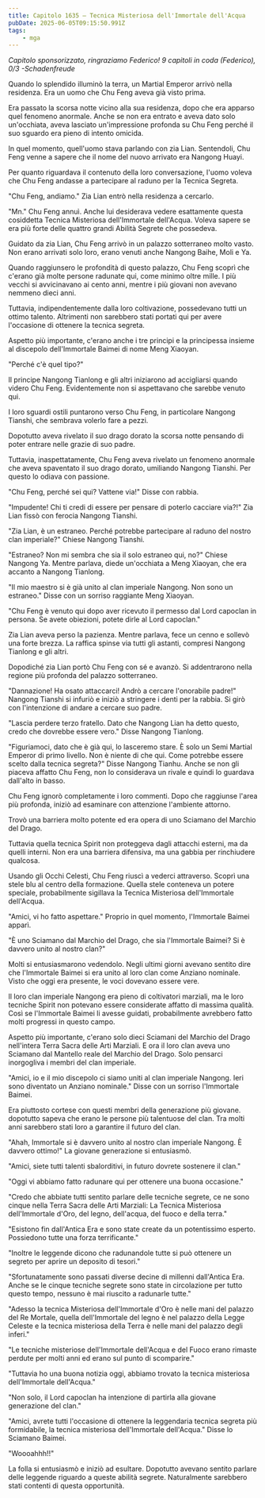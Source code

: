 ```yaml
---
title: Capitolo 1635 – Tecnica Misteriosa dell'Immortale dell'Acqua
pubDate: 2025-06-05T09:15:50.991Z
tags:
    - mga
---
```



<em>Capitolo sponsorizzato, ringraziamo Federico!
9 capitoli in coda (Federico), 0/3
-Schadenfreude</em>


Quando lo splendido illuminò la terra, un Martial Emperor arrivò nella residenza. Era un uomo che Chu Feng aveva già visto prima.


Era passato la scorsa notte vicino alla sua residenza, dopo che era apparso quel fenomeno anormale. Anche se non era entrato e aveva dato solo un'occhiata, aveva lasciato un'impressione profonda su Chu Feng perché il suo sguardo era pieno di intento omicida.


In quel momento, quell'uomo stava parlando con zia Lian. Sentendoli, Chu Feng venne a sapere che il nome del nuovo arrivato era Nangong Huayi.


Per quanto riguardava il contenuto della loro conversazione, l'uomo voleva che Chu Feng andasse a partecipare al raduno per la Tecnica Segreta.


"Chu Feng, andiamo." Zia Lian entrò nella residenza a cercarlo.


"Mn." Chu Feng annuì. Anche lui desiderava vedere esattamente questa cosiddetta Tecnica Misteriosa dell'Immortale dell'Acqua. Voleva sapere se era più forte delle quattro grandi Abilità Segrete che possedeva.


Guidato da zia Lian, Chu Feng arrivò in un palazzo sotterraneo molto vasto. Non erano arrivati solo loro, erano venuti anche Nangong Baihe, Moli e Ya.


Quando raggiunsero le profondità di questo palazzo, Chu Feng scoprì che c'erano già molte persone radunate qui, come minimo oltre mille. I più vecchi si avvicinavano ai cento anni, mentre i più giovani non avevano nemmeno dieci anni.


Tuttavia, indipendentemente dalla loro coltivazione, possedevano tutti un ottimo talento. Altrimenti non sarebbero stati portati qui per avere l'occasione di ottenere la tecnica segreta.


Aspetto più importante, c'erano anche i tre principi e la principessa insieme al discepolo dell'Immortale Baimei di nome Meng Xiaoyan.


"Perché c'è quel tipo?"


Il principe Nangong Tianlong e gli altri iniziarono ad accigliarsi quando videro Chu Feng. Evidentemente non si aspettavano che sarebbe venuto qui.


I loro sguardi ostili puntarono verso Chu Feng, in particolare Nangong Tianshi, che sembrava volerlo fare a pezzi.


Dopotutto aveva rivelato il suo drago dorato la scorsa notte pensando di poter entrare nelle grazie di suo padre.


Tuttavia, inaspettatamente, Chu Feng aveva rivelato un fenomeno anormale che aveva spaventato il suo drago dorato, umiliando Nangong Tianshi. Per questo lo odiava con passione.


"Chu Feng, perché sei qui? Vattene via!" Disse con rabbia.


"Impudente! Chi ti credi di essere per pensare di poterlo cacciare via?!" Zia Lian fissò con ferocia Nangong Tianshi.


"Zia Lian, è un estraneo. Perché potrebbe partecipare al raduno del nostro clan imperiale?" Chiese Nangong Tianshi.


"Estraneo? Non mi sembra che sia il solo estraneo qui, no?" Chiese Nangong Ya. Mentre parlava, diede un'occhiata a Meng Xiaoyan, che era accanto a Nangong Tianlong.


"Il mio maestro si è già unito al clan imperiale Nangong. Non sono un estraneo." Disse con un sorriso raggiante Meng Xiaoyan.


"Chu Feng è venuto qui dopo aver ricevuto il permesso dal Lord capoclan in persona. Se avete obiezioni, potete dirle al Lord capoclan."


Zia Lian aveva perso la pazienza. Mentre parlava, fece un cenno e sollevò una forte brezza. La raffica spinse via tutti gli astanti, compresi Nangong Tianlong e gli altri.


Dopodiché zia Lian portò Chu Feng con sé e avanzò. Si addentrarono nella regione più profonda del palazzo sotterraneo.


"Dannazione! Ha osato attaccarci! Andrò a cercare l'onorabile padre!" Nangong Tianshi si infuriò e iniziò a stringere i denti per la rabbia. Si girò con l'intenzione di andare a cercare suo padre.


"Lascia perdere terzo fratello. Dato che Nangong Lian ha detto questo, credo che dovrebbe essere vero." Disse Nangong Tianlong.


"Figuriamoci, dato che è già qui, lo lasceremo stare. È solo un Semi Martial Emperor di primo livello. Non è niente di che qui. Come potrebbe essere scelto dalla tecnica segreta?" Disse Nangong Tianhu. Anche se non gli piaceva affatto Chu Feng, non lo considerava un rivale e quindi lo guardava dall'alto in basso.


Chu Feng ignorò completamente i loro commenti. Dopo che raggiunse l'area più profonda, iniziò ad esaminare con attenzione l'ambiente attorno.


Trovò una barriera molto potente ed era opera di uno Sciamano del Marchio del Drago.


Tuttavia quella tecnica Spirit non proteggeva dagli attacchi esterni, ma da quelli interni. Non era una barriera difensiva, ma una gabbia per rinchiudere qualcosa.


Usando gli Occhi Celesti, Chu Feng riuscì a vederci attraverso. Scoprì una stele blu al centro della formazione. Quella stele conteneva un potere speciale, probabilmente sigillava la Tecnica Misteriosa dell'Immortale dell'Acqua.


"Amici, vi ho fatto aspettare." Proprio in quel momento, l'Immortale Baimei apparì.


"È uno Sciamano dal Marchio del Drago, che sia l'Immortale Baimei? Si è davvero unito al nostro clan?"


Molti si entusiasmarono vedendolo. Negli ultimi giorni avevano sentito dire che l'Immortale Baimei si era unito al loro clan come Anziano nominale. Visto che oggi era presente, le voci dovevano essere vere.


Il loro clan imperiale Nangong era pieno di coltivatori marziali, ma le loro tecniche Spirit non potevano essere considerate affatto di massima qualità. Così se l'Immortale Baimei li avesse guidati, probabilmente avrebbero fatto molti progressi in questo campo.


Aspetto più importante, c'erano solo dieci Sciamani del Marchio del Drago nell'intera Terra Sacra delle Arti Marziali. E ora il loro clan aveva uno Sciamano dal Mantello reale del Marchio del Drago. Solo pensarci inorgogliva i membri del clan imperiale.


"Amici, io e il mio discepolo ci siamo uniti al clan imperiale Nangong. Ieri sono diventato un Anziano nominale." Disse con un sorriso l'Immortale Baimei.


Era piuttosto cortese con questi membri della generazione più giovane. dopotutto sapeva che erano le persone più talentuose del clan. Tra molti anni sarebbero stati loro a garantire il futuro del clan.


"Ahah, Immortale si è davvero unito al nostro clan imperiale Nangong. È davvero ottimo!" La giovane generazione si entusiasmò.


"Amici, siete tutti talenti sbalorditivi, in futuro dovrete sostenere il clan."


"Oggi vi abbiamo fatto radunare qui per ottenere una buona occasione."


"Credo che abbiate tutti sentito parlare delle tecniche segrete, ce ne sono cinque nella Terra Sacra delle Arti Marziali: La Tecnica Misteriosa dell'Immortale d'Oro, del legno, dell'acqua, del fuoco e della terra."


"Esistono fin dall'Antica Era e sono state create da un potentissimo esperto. Possiedono tutte una forza terrificante."


"Inoltre le leggende dicono che radunandole tutte si può ottenere un segreto per aprire un deposito di tesori."


"Sfortunatamente sono passati diverse decine di millenni dall'Antica Era. Anche se le cinque tecniche segrete sono state in circolazione per tutto questo tempo, nessuno è mai riuscito a radunarle tutte."


"Adesso la tecnica Misteriosa dell'Immortale d'Oro è nelle mani del palazzo del Re Mortale, quella dell'Immortale del legno è nel palazzo della Legge Celeste e la tecnica misteriosa della Terra è nelle mani del palazzo degli inferi."


"Le tecniche misteriose dell'Immortale dell'Acqua e del Fuoco erano rimaste perdute per molti anni ed erano sul punto di scomparire."


"Tuttavia ho una buona notizia oggi, abbiamo trovato la tecnica misteriosa dell'Immortale dell'Acqua."


"Non solo, il Lord capoclan ha intenzione di partirla alla giovane generazione del clan."


"Amici, avrete tutti l'occasione di ottenere la leggendaria tecnica segreta più formidabile, la tecnica misteriosa dell'Immortale dell'Acqua." Disse lo Sciamano Baimei.


"Woooahhh!!"


La folla si entusiasmò e iniziò ad esultare. Dopotutto avevano sentito parlare delle leggende riguardo a queste abilità segrete. Naturalmente sarebbero stati contenti di questa opportunità.
                                


                                



